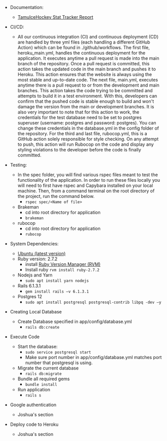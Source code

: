 - Documentation:
  - [TamuIceHockey Stat Tracker Report](https://teams.microsoft.com/l/file/F5003B7A-ABC1-4932-B401-44FDFD6852B9?tenantId=68f381e3-46da-47b9-ba57-6f322b8f0da1&fileType=docx&objectUrl=https%3A%2F%2Ftamucs.sharepoint.com%2Fteams%2FTeam-Team-SP21-CSCE431-SoftwareEngineering-4-Sec501-MW-2.55-12372%2FShared%20Documents%2F4-Sec%20501-MW-2.55-12372%2FFinal%20Report%2FTAMUIH%20Stat%20Tracker%20Project%20Document.docx&baseUrl=https%3A%2F%2Ftamucs.sharepoint.com%2Fteams%2FTeam-Team-SP21-CSCE431-SoftwareEngineering-4-Sec501-MW-2.55-12372&serviceName=teams&threadId=19:73c3f76eaa45495a8468fd24f404c1db@thread.tacv2&groupId=a77ea6a8-5da3-4491-a01f-1a0ba6bfcce7)

- CI/CD:
  - All our continuous integration (CI) and continuous deployment (CD) are handled by three yml files (each handling a different GitHub Action) which can be found in ./github/workflows. The first file, heroku\_main.yml, handles the continuous deployment for the application. It executes anytime a pull request is made into the main branch of the repository. Once a pull request is committed, this action takes the updated code in the main branch and pushes it to Heroku. This action ensures that the website is always using the most stable and up-to-date code. The next file, main.yml, executes anytime there is a pull request to or from the development and main branches. This action takes the code trying to be committed and attempts to build it in a test environment. With this, developers can confirm that the pushed code is stable enough to build and won&#39;t damage the version from the main or development branches. It is also very important to note that for this action to work, the credentials for the test database need to be set to postgres superuser (username: postgres and password: postgres). You can change these credentials in the database.yml in the config folder of the repository. For the third and last file, rubocop.yml, this is a GitHub action solely responsible for style checking. On any attempt to push, this action will run Rubocop on the code and display any styling violations to the developer before the code is finally committed.

- Testing:
  - In the spec folder, you will find various rspec files meant to test the functionality of the application. In order to run these files locally you will need to first have rspec and Capybara installed on your local machine. Then, from a command terminal on the root directory of the project, run the command below.
    - ```rspec spec/<Name of file>```
  - Brakeman
    - cd into root directory for application
    - ```brakeman```
  - rubocop
    - cd into root directory for application
    - ```rubocop```

- System Dependencies:
  - [Ubuntu (latest version)](https://ubuntu.com/tutorials/ubuntu-on-windows#4-install-ubuntu-for-windows-10)
  - Ruby version: 2.7.2
    - install [Ruby Version Manager (RVM)](https://rvm.io/rvm/install)
    - Install ruby ```rvm install ruby-2.7.2```
  - Nodejs and Yarn
    - ```sudo apt install yarn nodejs```
  - Rails 6.1.3.1
    - ```gem install rails –v 6.1.3.1```
  - Postgres 12
    - ```sudo apt install postgresql postgresql-contrib libpq -dev –y```

- Creating Local Database
  - Create Database specified in app/config/database.yml
    - ```rails db:create```

- Execute Code
  - Start the database:
    - ```sudo service postgresql start```
    - Make sure port number in app/config/database.yml matches port number that postgresql is using.
  - Migrate the current database
    - ```rails db:migrate```
  - Bundle all required gems
    - ```bundle install```
  - Run application
    - ```rails s```

- Google authentication
  - Joshua&#39;s section

- Deploy code to Heroku
  - Joshua&#39;s section

